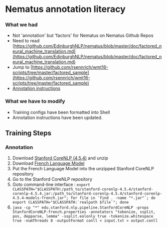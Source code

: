# Nematus annotation literacy


### What we had
- Not 'annotation' but 'factors' for Nematus on Nematus Github Repos 
- Need to read [https://github.com/EdinburghNLP/nematus/blob/master/doc/factored_neural_machine_translation.md](https://github.com/EdinburghNLP/nematus/blob/master/doc/factored_neural_machine_translation.md)
- Jump to [https://github.com/rsennrich/wmt16-scripts/tree/master/factored_sample](https://github.com/rsennrich/wmt16-scripts/tree/master/factored_sample)
- [Annotation instructions](https://github.com/rsennrich/wmt16-scripts/blob/master/factored_sample/README.md)


### What we have to modify
- Training configs have been formatted into Shell
- Annotation instructions have been updated. 

## Training Steps


### Annotation

1. Download [Stanford CoreNLP (4.5.4)](https://nlp.stanford.edu/software/stanford-corenlp-4.5.4.zip) and unzip
2. Download [French Language Model](https://nlp.stanford.edu/software/stanford-corenlp-4.5.4-models-french.jar)
3. Put the French Language Model into the unzipped Stanford CoreNLP repository
4. Go to the Stanford CoreNLP repository 
5. Goto command-line interface : ```export CLASSPATH="$CLASSPATH:/path_to/stanford-corenlp-4.5.4/stanford-corenlp-4.5.4.jar:/path_to/stanford-corenlp-4.5.4/stanford-corenlp-4.5.4-models-french.jar"; for file in `find . -name "*.jar"`; do export CLASSPATH="$CLASSPATH:`realpath $file`"; done```
6. ```java -cp "*" edu.stanford.nlp.pipeline.StanfordCoreNLP -props StanfordCoreNLP-french.properties -annotators "tokenize, ssplit, pos, depparse, lemma" -ssplit.eolonly true -tokenize.whitespace true -numThreads 8 -outputFormat conll < input.txt > output.conll```
